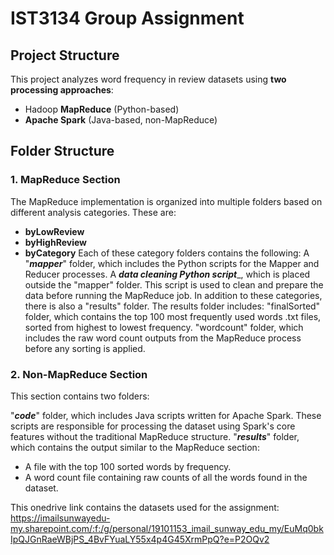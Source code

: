 # IST3134 Group Assignment
## Project Structure
This project analyzes word frequency in review datasets using **two processing approaches**:
- Hadoop **MapReduce** (Python-based)
- **Apache Spark** (Java-based, non-MapReduce)

## Folder Structure
### 1. MapReduce Section
The MapReduce implementation is organized into multiple folders based on different analysis categories. These are:

- **byLowReview**
- **byHighReview**
- **byCategory**
Each of these category folders contains the following:
A "**_mapper_**" folder, which includes the Python scripts for the Mapper and Reducer processes.
A **_data cleaning Python script_**_, which is placed outside the "mapper" folder. This script is used to clean and prepare the data before running the MapReduce job.
In addition to these categories, there is also a "results" folder. The results folder includes:
"finalSorted" folder, which contains the top 100 most frequently used words .txt files, sorted from highest to lowest frequency.
"wordcount" folder, which includes the raw word count outputs from the MapReduce process before any sorting is applied.

### 2. Non-MapReduce Section
This section contains two folders:

"**_code_**" folder, which includes Java scripts written for Apache Spark. These scripts are responsible for processing the dataset using Spark's core features without the traditional MapReduce structure.
"**_results_**" folder, which contains the output similar to the MapReduce section:
- A file with the top 100 sorted words by frequency.
- A word count file containing raw counts of all the words found in the dataset.

This onedrive link contains the datasets used for the assignment:
https://imailsunwayedu-my.sharepoint.com/:f:/g/personal/19101153_imail_sunway_edu_my/EuMq0bkIpQJGnRaeWBjPS_4BvFYuaLY55x4p4G45XrmPpQ?e=P2OQv2

